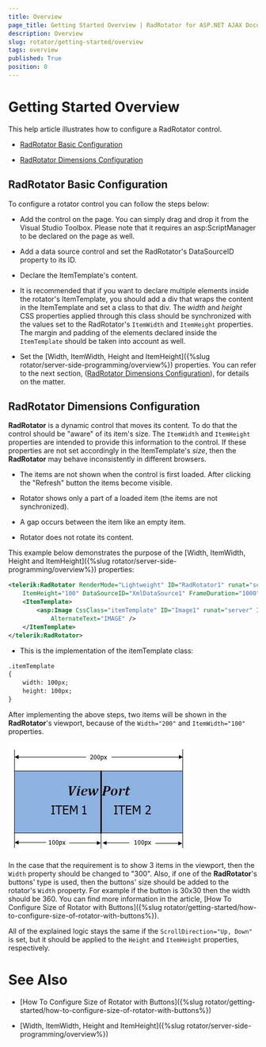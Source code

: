 ```yaml
---
title: Overview
page_title: Getting Started Overview | RadRotator for ASP.NET AJAX Documentation
description: Overview
slug: rotator/getting-started/overview
tags: overview
published: True
position: 0
---
```


# Getting Started Overview

This help article illustrates how to configure a RadRotator control.

* [RadRotator Basic Configuration](#radrotator-basic-configuration)

* [RadRotator Dimensions Configuration](#radrotator-dimensions-configuration)

## RadRotator Basic Configuration

To configure a rotator control you can follow the steps below:

* Add the control on the page. You can simply drag and drop it from the Visual Studio Toolbox. Please note that it requires an asp:ScriptManager to be declared on the page as well.

* Add a data source control and set the RadRotator's DataSourceID property to its ID.

* Declare the ItemTemplate's content.

* It is recommended that if you want to declare multiple elements inside the rotator's ItemTemplate, you should add a div that wraps the content in the ItemTemplate and set a class to that div. The *width* and *height* CSS properties applied through this class should be synchronized with the values set to the RadRotator's `ItemWidth` and `ItemHeight` properties. The margin and padding of the elements declared inside the `ItemTemplate` should be taken into account as well.

* Set the [Width, ItemWidth, Height and ItemHeight]({%slug rotator/server-side-programming/overview%}) properties. You can refer to the next section, ([RadRotator Dimensions Configuration](#radrotator-dimensions-configuration)), for details on the matter.


## RadRotator Dimensions Configuration

**RadRotator** is a dynamic control that moves its content. To do that the control should be "aware" of its item's size. The `ItemWidth` and `ItemHeight` properties are intended to provide this information to the control. If these properties are not set accordingly in the ItemTemplate's *size*, then the **RadRotator** may behave inconsistently in different browsers.

* The items are not shown when the control is first loaded. After clicking the "Refresh" button the items become visible.

* Rotator shows only a part of a loaded item (the items are not synchronized).

* A gap occurs between the item like an empty item.

* Rotator does not rotate its content.

This example below demonstrates the purpose of the [Width, ItemWidth, Height and ItemHeight]({%slug rotator/server-side-programming/overview%}) properties:

````XML
<telerik:RadRotator RenderMode="Lightweight" ID="RadRotator1" runat="server" Width="200" ItemWidth="100" Height="100"
	ItemHeight="100" DataSourceID="XmlDataSource1" FrameDuration="1000">
	<ItemTemplate>
		<asp:Image CssClass="itemTemplate" ID="Image1" runat="server" ImageUrl='<%# XPath("ImageURL") %>'
			AlternateText="IMAGE" />
	</ItemTemplate>
</telerik:RadRotator>
````

* This is the implementation of the itemTemplate class:

````XML
.itemTemplate
{
	width: 100px;
	height: 100px;
}
````

After implementing the above steps, two items will be shown in the **RadRotator**'s viewport, because of the `Width="200"` and `ItemWidth="100"` properties.

![](images/rotator-rotatorconfig.jpg)

In the case that the requirement is to show 3 items in the viewport, then the `Width` property should be changed to "300". Also, if one of the **RadRotator**'s buttons' type is used, then the buttons' size should be added to the rotator's `Width` property. For example if the button is 30x30 then the width should be 360. You can find more information in the article, [How To Configure Size of Rotator with Buttons]({%slug rotator/getting-started/how-to-configure-size-of-rotator-with-buttons%}).

All of the explained logic stays the same if the `ScrollDirection="Up, Down"` is set, but it should be applied to the `Height` and `ItemHeight` properties, respectively.

# See Also

 * [How To Configure Size of Rotator with Buttons]({%slug rotator/getting-started/how-to-configure-size-of-rotator-with-buttons%})
 
 * [Width, ItemWidth, Height and ItemHeight]({%slug rotator/server-side-programming/overview%})
